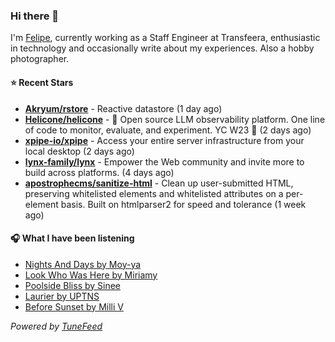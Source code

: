 ### Hi there 👋

I'm [Felipe](https://felipevm.com), currently working as a Staff Engineer at Transfeera, enthusiastic in technology and occasionally write about my experiences. Also a hobby photographer.

#### ⭐ Recent Stars
- **[Akryum/rstore](https://github.com/Akryum/rstore)** - Reactive datastore (1 day ago)
- **[Helicone/helicone](https://github.com/Helicone/helicone)** - 🧊 Open source LLM observability platform. One line of code to monitor, evaluate, and experiment. YC W23 🍓 (2 days ago)
- **[xpipe-io/xpipe](https://github.com/xpipe-io/xpipe)** - Access your entire server infrastructure from your local desktop (2 days ago)
- **[lynx-family/lynx](https://github.com/lynx-family/lynx)** - Empower the Web community and invite more to build across platforms. (4 days ago)
- **[apostrophecms/sanitize-html](https://github.com/apostrophecms/sanitize-html)** - Clean up user-submitted HTML, preserving whitelisted elements and whitelisted attributes on a per-element basis. Built on htmlparser2 for speed and tolerance (1 week ago)

#### 🎧 What I have been listening
- [Nights And Days by Moy-ya](https://open.spotify.com/track/1uhbd4sWOAaplom86NLMYI)
- [Look Who Was Here by Miriamy](https://open.spotify.com/track/1e82eeTd5saBytIIC1rQXO)
- [Poolside Bliss by Sinee](https://open.spotify.com/track/7Jm2p8fVd12UxlH2RHStuL)
- [Laurier by UPTNS](https://open.spotify.com/track/7cGtbegZZSQNi7PlakMPvj)
- [Before Sunset by Milli V](https://open.spotify.com/track/6e5hLCZOkS5Mx2OqQyRaEN)

_Powered by [TuneFeed](https://tunefeed.app?ref=github.com)_
